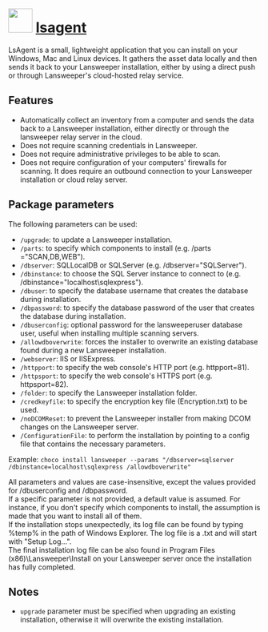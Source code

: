 ﻿# <img src="https://27jts3o00yy49vo2y30wem91-wpengine.netdna-ssl.com/wp-content/uploads/2018/08/LsAgent-Scanning-Agent.png" width="48" height="48"/> [lsagent](https://chocolatey.org/packages/lansweeper)

LsAgent is a small, lightweight application that you can install on your Windows, Mac and Linux devices. It gathers the asset data locally and then sends it back to your Lansweeper installation, either by using a direct push or through Lansweeper's cloud-hosted relay service.

## Features

* Automatically collect an inventory from a computer and sends the data back to a Lansweeper installation, either directly or through the lansweeper relay server in the cloud.
* Does not require scanning credentials in Lansweeper.
* Does not require administrative privileges to be able to scan.
* Does not require configuration of your computers' firewalls for scanning. It does require an outbound connection to your Lansweeper installation or cloud relay server.

## Package parameters

The following parameters can be used:

* `/upgrade`: to update a Lansweeper installation.
* `/parts`: to specify which components to install (e.g. /parts ="SCAN,DB,WEB").
* `/dbserver`: SQLLocalDB or SQLServer (e.g. /dbserver="SQLServer").
* `/dbinstance`: to choose the SQL Server instance to connect to (e.g. /dbinstance="localhost\sqlexpress").
* `/dbuser`: to specify the database username that creates the database during installation.
* `/dbpassword`: to specify the database password of the user that creates the database during installation.
* `/dbuserconfig`: optional password for the lansweeperuser database user, useful when installing multiple scanning servers.
* `/allowdboverwrite`: forces the installer to overwrite an existing database found during a new Lansweeper installation.
* `/webserver`: IIS or IISExpress.
* `/httpport`: to specify the web console's HTTP port (e.g. httpport=81).
* `/httpsport`: to specify the web console's HTTPS port (e.g. httpsport=82).
* `/folder`: to specify the Lansweeper installation folder.
* `/credkeyfile`: to specify the encryption key file (Encryption.txt) to be used.
* `/noDCOMReset`: to prevent the Lansweeper installer from making DCOM changes on the Lansweeper server.
* `/ConfigurationFile`: to perform the installation by pointing to a config file that contains the necessary parameters.

Example: `choco install lansweeper --params "/dbserver=sqlserver /dbinstance=localhost\sqlexpress /allowdboverwrite"`

All parameters and values are case-insensitive, except the values provided for /dbuserconfig and /dbpassword.  
If a specific parameter is not provided, a default value is assumed. For instance, if you don't specify which components to install, the assumption is made that you want to install all of them.  
If the installation stops unexpectedly, its log file can be found by typing %temp% in the path of Windows Explorer. The log file is a .txt and will start with "Setup Log...".  
The final installation log file can be also found in Program Files (x86)\Lansweeper\Install on your Lansweeper server once the installation has fully completed.

## Notes

* `upgrade` parameter must be specified when upgrading an existing installation, otherwise it will overwrite the existing installation.
